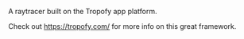 A raytracer built on the Tropofy app platform.

Check out https://tropofy.com/ for more info on this great framework.
